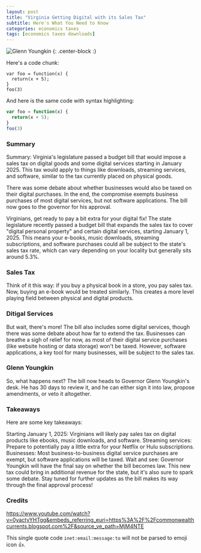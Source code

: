 ```yaml
---
layout: post
title: "Virginia Getting Digital with its Sales Tax"
subtitle: Here's What You Need to Know
categories: economics taxes
tags: [economics taxes downloads]
---
```


![Glenn Youngkin](https://s3-media3.fl.yelpcdn.com/bphoto/cQ1Yoa75m2yUFFbY2xwuqw/348s.jpg)
{: .center-block :}

Here's a code chunk:

~~~
var foo = function(x) {
  return(x + 5);
}
foo(3)
~~~

And here is the same code with syntax highlighting:

```javascript
var foo = function(x) {
  return(x + 5);
}
foo(3)
```


### Summary

Summary: Virginia's legislature passed a budget bill that would impose a sales tax on digital goods and some digital services starting in January 2025. This tax would apply to things like downloads, streaming services, and software, similar to the tax currently placed on physical goods.  

There was some debate about whether businesses would also be taxed on their digital purchases. In the end, the compromise exempts business purchases of most digital services, but not software applications. The bill now goes to the governor for his approval. 


Virginians, get ready to pay a bit extra for your digital fix! The state legislature recently passed a budget bill that expands the sales tax to cover "digital personal property" and certain digital services, starting January 1, 2025. This means your e-books, music downloads, streaming subscriptions, and software purchases could all be subject to the state's sales tax rate, which can vary depending on your locality but generally sits around 5.3%.

### Sales Tax

Think of it this way: if you buy a physical book in a store, you pay sales tax. Now, buying an e-book would be treated similarly. This creates a more level playing field between physical and digital products.

### Ditigal Services

But wait, there's more! The bill also includes some digital services, though there was some debate about how far to extend the tax. Businesses can breathe a sigh of relief for now, as most of their digital service purchases (like website hosting or data storage) won't be taxed. However, software applications, a key tool for many businesses, will be subject to the sales tax.

### Glenn Youngkin

So, what happens next? The bill now heads to Governor Glenn Youngkin's desk. He has 30 days to review it, and he can either sign it into law, propose amendments, or veto it altogether.


### Takeaways
Here are some key takeaways:

Starting January 1, 2025: Virginians will likely pay sales tax on digital products like ebooks, music downloads, and software.
Streaming services: Prepare to potentially pay a little extra for your Netflix or Hulu subscriptions.
Businesses: Most business-to-business digital service purchases are exempt, but software applications will be taxed.
Wait and see: Governor Youngkin will have the final say on whether the bill becomes law.
This new tax could bring in additional revenue for the state, but it's also sure to spark some debate. Stay tuned for further updates as the bill makes its way through the final approval process!

### Credits

https://www.youtube.com/watch?v=0yactyYHTgg&embeds_referring_euri=https%3A%2F%2Fcommonwealthcurrents.blogspot.com%2F&source_ve_path=MjM4NTE

This single quote code `inet:email:message:to` will not be parsed to emoji icon
:+1:.
